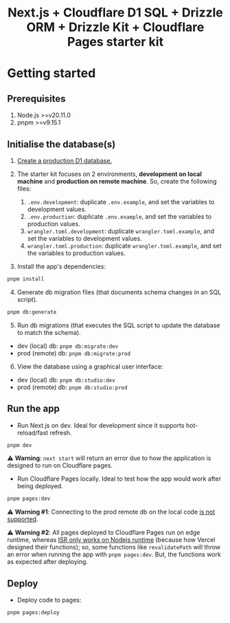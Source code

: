 <h1 align="center">Next.js + Cloudflare D1 SQL + Drizzle ORM + Drizzle Kit + Cloudflare Pages starter kit</h1>

# Getting started

## Prerequisites

1. Node.js >=v20.11.0
2. pnpm >=v9.15.1

## Initialise the database(s)

1. [Create a production D1 database.](https://developers.cloudflare.com/d1/get-started/#3-create-a-database)
2. The starter kit focuses on 2 environments, **development on local machine** and **production on
   remote machine**. So, create the following files:

   1. `.env.development`: duplicate `.env.example`, and set the variables to development values.
   2. `.env.production`: duplicate `.env.example`, and set the variables to production values.
   3. `wrangler.toml.development`: duplicate `wrangler.toml.example`, and set the variables to
      development values.
   4. `wrangler.toml.production`: duplicate `wrangler.toml.example`, and set the variables to
      production values.

3. Install the app's dependencies:

```sh
pnpm install
```

4. Generate db migration files (that documents schema changes in an SQL script).

```sh
pnpm db:generate
```

5. Run db migrations (that executes the SQL script to update the database to match the schema).

- dev (local) db: `pnpm db:migrate:dev`
- prod (remote) db: `pnpm db:migrate:prod`

6. View the database using a graphical user interface:

- dev (local) db: `pnpm db:studio:dev`
- prod (remote) db: `pnpm db:studio:prod`

## Run the app

- Run Next.js on dev. Ideal for development since it supports hot-reload/fast refresh.

```sh
pnpm dev
```

⚠️ **Warning**: `next start` will return an error due to how the application is designed to run on
Cloudflare pages.

- Run Cloudflare Pages locally. Ideal to test how the app would work after being deployed.

```sh
pnpm pages:dev
```

⚠️ **Warning #1**: Connecting to the prod remote db on the local code
[is not supported](https://developers.cloudflare.com/d1/build-with-d1/local-development/).

⚠️ **Warning #2**: All pages deployed to Cloudflare Pages run on edge runtime, whereas
[ISR only works on Nodejs runtime](https://developers.cloudflare.com/pages/framework-guides/nextjs/ssr/supported-features/)
(because how Vercel designed their functions); so, some functions like `revalidatePath` will throw
an error when running the app with `pnpm pages:dev`. But, the functions work as expected after
deploying.

## Deploy

- Deploy code to pages:

```sh
pnpm pages:deploy
```
